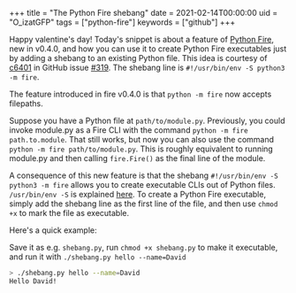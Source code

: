 +++
title = "The Python Fire shebang"
date = 2021-02-14T00:00:00
uid = "O_izatGFP"
tags = ["python-fire"]
keywords = ["github"]
+++

Happy valentine's day! Today's snippet is about a feature of [Python Fire](https://github.com/google/python-fire), new in v0.4.0, and how you can use it to create Python Fire executables just by adding a shebang to an existing Python file. This idea is courtesy of [c6401](https://github.com/c6401) in GitHub issue [#319](https://github.com/google/python-fire/issues/319). The shebang line is `#!/usr/bin/env -S python3 -m fire`.

The feature introduced in fire v0.4.0 is that `python -m fire` now accepts filepaths.

Suppose you have a Python file at `path/to/module.py`. Previously, you could invoke module.py as a Fire CLI with the command `python -m fire path.to.module`. That still works, but now you can also use the command `python -m fire path/to/module.py`. This is roughly equivalent to running module.py and then calling `fire.Fire()` as the final line of the module.

A consequence of this new feature is that the shebang `#!/usr/bin/env -S python3 -m fire` allows you to create executable CLIs out of Python files. `/usr/bin/env -S` is explained [here](https://www.gnu.org/software/coreutils/manual/html_node/env-invocation.html). To create a Python Fire executable, simply add the shebang line as the first line of the file, and then use `chmod +x` to mark the file as executable.

Here's a quick example:

<script src="https://gist.github.com/dbieber/ab8ed63ebbd7afad3c1f19c70028ae31.js"></script>

Save it as e.g. `shebang.py`, run `chmod +x shebang.py` to make it executable, and run it with `./shebang.py hello --name=David`

```bash
> ./shebang.py hello --name=David
Hello David!
```